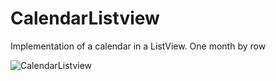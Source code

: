CalendarListview
================

Implementation of a calendar in a ListView. One month by row

![CalendarListview](https://github.com/traex/CalendarListview/blob/master/header.png)